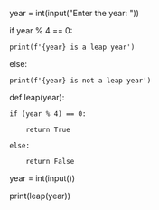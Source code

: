 year = int(input("Enter the year: "))

if year % 4 == 0:
    
    print(f'{year} is a leap year')

else:
    
    print(f'{year} is not a leap year')




def leap(year):
    
    if (year % 4) == 0:
        
        return True
    
    else:
        
        return False

year = int(input())

print(leap(year))

